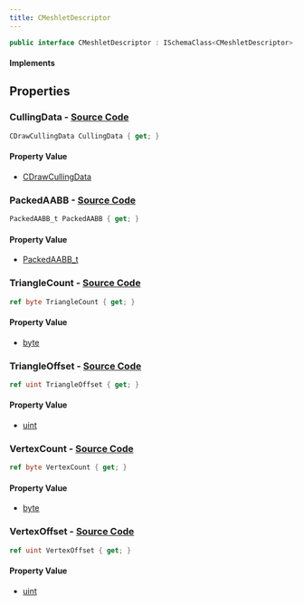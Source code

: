 ```yaml
---
title: CMeshletDescriptor
---
```


```csharp
public interface CMeshletDescriptor : ISchemaClass<CMeshletDescriptor>, ISchemaField, ISchemaClass, INativeHandle
```

#### Implements

## Properties

### **CullingData** - [Source Code](https://github.com/swiftly-solution/swiftlys2/blob/main/managed/src/SwiftlyS2.Generated/Schemas/Interfaces/CMeshletDescriptor.cs#L18)

```csharp
CDrawCullingData CullingData { get; }
```

#### Property Value

- [CDrawCullingData](/docs/api/shared/schemadefinitions/cdrawcullingdata)

### **PackedAABB** - [Source Code](https://github.com/swiftly-solution/swiftlys2/blob/main/managed/src/SwiftlyS2.Generated/Schemas/Interfaces/CMeshletDescriptor.cs#L16)

```csharp
PackedAABB_t PackedAABB { get; }
```

#### Property Value

- [PackedAABB_t](/docs/api/shared/schemadefinitions/packedaabb_t)

### **TriangleCount** - [Source Code](https://github.com/swiftly-solution/swiftlys2/blob/main/managed/src/SwiftlyS2.Generated/Schemas/Interfaces/CMeshletDescriptor.cs#L26)

```csharp
ref byte TriangleCount { get; }
```

#### Property Value

- [byte](https://learn.microsoft.com/dotnet/api/system.byte)

### **TriangleOffset** - [Source Code](https://github.com/swiftly-solution/swiftlys2/blob/main/managed/src/SwiftlyS2.Generated/Schemas/Interfaces/CMeshletDescriptor.cs#L22)

```csharp
ref uint TriangleOffset { get; }
```

#### Property Value

- [uint](https://learn.microsoft.com/dotnet/api/system.uint32)

### **VertexCount** - [Source Code](https://github.com/swiftly-solution/swiftlys2/blob/main/managed/src/SwiftlyS2.Generated/Schemas/Interfaces/CMeshletDescriptor.cs#L24)

```csharp
ref byte VertexCount { get; }
```

#### Property Value

- [byte](https://learn.microsoft.com/dotnet/api/system.byte)

### **VertexOffset** - [Source Code](https://github.com/swiftly-solution/swiftlys2/blob/main/managed/src/SwiftlyS2.Generated/Schemas/Interfaces/CMeshletDescriptor.cs#L20)

```csharp
ref uint VertexOffset { get; }
```

#### Property Value

- [uint](https://learn.microsoft.com/dotnet/api/system.uint32)


